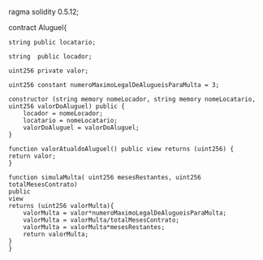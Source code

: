 ragma solidity 0.5.12;

contract    Aluguel{

    string public locatario;

    string  public locador;

    uint256 private valor;

    uint256 constant numeroMaximoLegalDeAlugueisParaMulta = 3;
    
    constructor (string memory nomeLocador, string memory nomeLocatario, uint256 valorDoAluguel) public {
        locador = nomeLocador; 
        locatario = nomeLocatario; 
        valorDoAluguel = valorDoAluguel;
    }
    
    function valorAtualdoAluguel() public view returns (uint256) {
    return valor; 
    }
    
    function simulaMulta( uint256 mesesRestantes, uint256 totalMesesContrato)
    public
    view
    returns (uint256 valorMulta){
        valorMulta = valor*numeroMaximoLegalDeAlugueisParaMulta;
        valorMulta = valorMulta/totalMesesContrato;
        valorMulta = valorMulta*mesesRestantes;
        return valorMulta;
    }
    }
